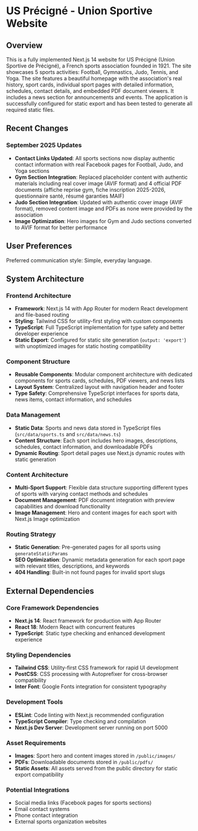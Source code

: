 # US Précigné - Union Sportive Website

## Overview

This is a fully implemented Next.js 14 website for US Précigné (Union Sportive de Précigné), a French sports association founded in 1921. The site showcases 5 sports activities: Football, Gymnastics, Judo, Tennis, and Yoga. The site features a beautiful homepage with the association's real history, sport cards, individual sport pages with detailed information, schedules, contact details, and embedded PDF document viewers. It includes a news section for announcements and events. The application is successfully configured for static export and has been tested to generate all required static files.

## Recent Changes

### September 2025 Updates
- **Contact Links Updated**: All sports sections now display authentic contact information with real Facebook pages for Football, Judo, and Yoga sections
- **Gym Section Integration**: Replaced placeholder content with authentic materials including real cover image (AVIF format) and 4 official PDF documents (affiche reprise gym, fiche inscription 2025-2026, questionnaire santé, résumé garanties MAIF)
- **Judo Section Integration**: Updated with authentic cover image (AVIF format), removed content image and PDFs as none were provided by the association
- **Image Optimization**: Hero images for Gym and Judo sections converted to AVIF format for better performance

## User Preferences

Preferred communication style: Simple, everyday language.

## System Architecture

### Frontend Architecture
- **Framework**: Next.js 14 with App Router for modern React development and file-based routing
- **Styling**: Tailwind CSS for utility-first styling with custom components
- **TypeScript**: Full TypeScript implementation for type safety and better developer experience
- **Static Export**: Configured for static site generation (`output: 'export'`) with unoptimized images for static hosting compatibility

### Component Structure
- **Reusable Components**: Modular component architecture with dedicated components for sports cards, schedules, PDF viewers, and news lists
- **Layout System**: Centralized layout with navigation header and footer
- **Type Safety**: Comprehensive TypeScript interfaces for sports data, news items, contact information, and schedules

### Data Management
- **Static Data**: Sports and news data stored in TypeScript files (`src/data/sports.ts` and `src/data/news.ts`)
- **Content Structure**: Each sport includes hero images, descriptions, schedules, contact information, and downloadable PDFs
- **Dynamic Routing**: Sport detail pages use Next.js dynamic routes with static generation

### Content Architecture
- **Multi-Sport Support**: Flexible data structure supporting different types of sports with varying contact methods and schedules
- **Document Management**: PDF document integration with preview capabilities and download functionality
- **Image Management**: Hero and content images for each sport with Next.js Image optimization

### Routing Strategy
- **Static Generation**: Pre-generated pages for all sports using `generateStaticParams`
- **SEO Optimization**: Dynamic metadata generation for each sport page with relevant titles, descriptions, and keywords
- **404 Handling**: Built-in not found pages for invalid sport slugs

## External Dependencies

### Core Framework Dependencies
- **Next.js 14**: React framework for production with App Router
- **React 18**: Modern React with concurrent features
- **TypeScript**: Static type checking and enhanced development experience

### Styling Dependencies
- **Tailwind CSS**: Utility-first CSS framework for rapid UI development
- **PostCSS**: CSS processing with Autoprefixer for cross-browser compatibility
- **Inter Font**: Google Fonts integration for consistent typography

### Development Tools
- **ESLint**: Code linting with Next.js recommended configuration
- **TypeScript Compiler**: Type checking and compilation
- **Next.js Dev Server**: Development server running on port 5000

### Asset Requirements
- **Images**: Sport hero and content images stored in `/public/images/`
- **PDFs**: Downloadable documents stored in `/public/pdfs/`
- **Static Assets**: All assets served from the public directory for static export compatibility

### Potential Integrations
- Social media links (Facebook pages for sports sections)
- Email contact systems
- Phone contact integration
- External sports organization websites